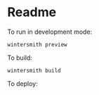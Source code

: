 # Readme



To run in development mode:

    wintersmith preview

To build:

    wintersmith build

To deploy:



